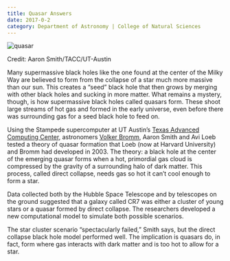 ```yaml
--- 
title: Quasar Answers
date: 2017-0-2
category: Department of Astronomy | College of Natural Sciences
---
```


![quasar](http://research.utexas.edu/showcase/assets/js/fileman/Uploads/quasar.jpeg)

Credit: Aaron Smith/TACC/UT-Austin

Many supermassive black holes like the one found at the center of the Milky Way are believed to form from the collapse of a star much more massive than our sun. This creates a “seed” black hole that then grows by merging with other black holes and sucking in more matter. What remains a mystery, though, is how supermassive black holes called quasars form. These shoot large streams of hot gas and formed in the early universe, even before there was surrounding gas for a seed black hole to feed on.

Using the Stampede supercomputer at UT Austin’s [Texas Advanced Computing Center](https://www.tacc.utexas.edu/), astronomers [Volker Bromm](https://cns.utexas.edu/component/cobalt/item/11-astronomy/61-bromm-volker?Itemid=349), Aaron Smith and Avi Loeb tested a theory of quasar formation that Loeb (now at Harvard University) and Bromm had developed in 2003. The theory: a black hole at the center of the emerging quasar forms when a hot, primordial gas cloud is compressed by the gravity of a surrounding halo of dark matter. This process, called direct collapse, needs gas so hot it can’t cool enough to form a star.

Data collected both by the Hubble Space Telescope and by telescopes on the ground suggested that a galaxy called CR7 was either a cluster of young stars or a quasar formed by direct collapse. The researchers developed a new computational model to simulate both possible scenarios. 

The star cluster scenario “spectacularly failed,” Smith says, but the direct collapse black hole model performed well. The implication is quasars do, in fact, form where gas interacts with dark matter and is too hot to allow for a star.